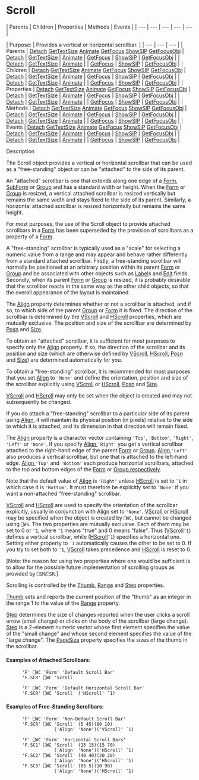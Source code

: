 




<h1 class="heading"><span class="name">Scroll</span></h1>
| Parents | Children | Properties | Methods | Events |
| --- | --- | --- | --- | ---  |

| Purpose: | Provides a vertical or horizontal scrollbar. |
| --- | --- | ---  |
| Parents | [Detach](../a-z/detach.md) [GetTextSize](../a-z/gettextsize.md) [Animate](../a-z/animate.md) [GetFocus](../a-z/getfocus.md) [ShowSIP](../a-z/showsip.md) [GetFocusObj](../a-z/getfocusobj.md) | [Detach](../a-z/detach.md) | [GetTextSize](../a-z/gettextsize.md) | [Animate](../a-z/animate.md) | [GetFocus](../a-z/getfocus.md) | [ShowSIP](../a-z/showsip.md) | [GetFocusObj](../a-z/getfocusobj.md) |
| [Detach](../a-z/detach.md) | [GetTextSize](../a-z/gettextsize.md) | [Animate](../a-z/animate.md) |
| [GetFocus](../a-z/getfocus.md) | [ShowSIP](../a-z/showsip.md) | [GetFocusObj](../a-z/getfocusobj.md) |
| Children | [Detach](../a-z/detach.md) [GetTextSize](../a-z/gettextsize.md) [Animate](../a-z/animate.md) [GetFocus](../a-z/getfocus.md) [ShowSIP](../a-z/showsip.md) [GetFocusObj](../a-z/getfocusobj.md) | [Detach](../a-z/detach.md) | [GetTextSize](../a-z/gettextsize.md) | [Animate](../a-z/animate.md) | [GetFocus](../a-z/getfocus.md) | [ShowSIP](../a-z/showsip.md) | [GetFocusObj](../a-z/getfocusobj.md) |
| [Detach](../a-z/detach.md) | [GetTextSize](../a-z/gettextsize.md) | [Animate](../a-z/animate.md) |
| [GetFocus](../a-z/getfocus.md) | [ShowSIP](../a-z/showsip.md) | [GetFocusObj](../a-z/getfocusobj.md) |
| Properties | [Detach](../a-z/detach.md) [GetTextSize](../a-z/gettextsize.md) [Animate](../a-z/animate.md) [GetFocus](../a-z/getfocus.md) [ShowSIP](../a-z/showsip.md) [GetFocusObj](../a-z/getfocusobj.md) | [Detach](../a-z/detach.md) | [GetTextSize](../a-z/gettextsize.md) | [Animate](../a-z/animate.md) | [GetFocus](../a-z/getfocus.md) | [ShowSIP](../a-z/showsip.md) | [GetFocusObj](../a-z/getfocusobj.md) |
| [Detach](../a-z/detach.md) | [GetTextSize](../a-z/gettextsize.md) | [Animate](../a-z/animate.md) |
| [GetFocus](../a-z/getfocus.md) | [ShowSIP](../a-z/showsip.md) | [GetFocusObj](../a-z/getfocusobj.md) |
| Methods | [Detach](../a-z/detach.md) [GetTextSize](../a-z/gettextsize.md) [Animate](../a-z/animate.md) [GetFocus](../a-z/getfocus.md) [ShowSIP](../a-z/showsip.md) [GetFocusObj](../a-z/getfocusobj.md) | [Detach](../a-z/detach.md) | [GetTextSize](../a-z/gettextsize.md) | [Animate](../a-z/animate.md) | [GetFocus](../a-z/getfocus.md) | [ShowSIP](../a-z/showsip.md) | [GetFocusObj](../a-z/getfocusobj.md) |
| [Detach](../a-z/detach.md) | [GetTextSize](../a-z/gettextsize.md) | [Animate](../a-z/animate.md) |
| [GetFocus](../a-z/getfocus.md) | [ShowSIP](../a-z/showsip.md) | [GetFocusObj](../a-z/getfocusobj.md) |
| Events | [Detach](../a-z/detach.md) [GetTextSize](../a-z/gettextsize.md) [Animate](../a-z/animate.md) [GetFocus](../a-z/getfocus.md) [ShowSIP](../a-z/showsip.md) [GetFocusObj](../a-z/getfocusobj.md) | [Detach](../a-z/detach.md) | [GetTextSize](../a-z/gettextsize.md) | [Animate](../a-z/animate.md) | [GetFocus](../a-z/getfocus.md) | [ShowSIP](../a-z/showsip.md) | [GetFocusObj](../a-z/getfocusobj.md) |
| [Detach](../a-z/detach.md) | [GetTextSize](../a-z/gettextsize.md) | [Animate](../a-z/animate.md) |
| [GetFocus](../a-z/getfocus.md) | [ShowSIP](../a-z/showsip.md) | [GetFocusObj](../a-z/getfocusobj.md) |


Description


The Scroll object provides a vertical or horizontal scrollbar that can be used as a "free-standing" object or can be "attached" to the side of its parent.



An "attached" scrollbar is one that extends along one edge of a [Form](../a-z/form.md), [SubForm](../a-z/subform.md) or [Group](../a-z/group.md) and has a standard width or height. When the [Form](../a-z/form.md) or [Group](../a-z/group.md) is resized, a vertical attached scrollbar is resized vertically but remains the same width and stays fixed to the side of its parent. Similarly, a horizontal attached scrollbar is resized horizontally but remains the same height.


For most purposes, the use of the Scroll object to provide attached scrollbars in a [Form](../a-z/form.md) has been superseded by the provision of scrollbars as a property of a [Form](../a-z/form.md).


A "free-standing" scrollbar is typically used as a "scale" for selecting a numeric value from a range and may appear and behave rather differently from a standard attached scrollbar. Firstly, a free-standing scrollbar will normally be positioned at an arbitrary position within its parent [Form](../a-z/form.md) or [Group](../a-z/group.md) and be associated with other objects such as [Label](../a-z/label.md)s and [Edit](../a-z/edit.md) fields. Secondly, when its parent [Form](../a-z/form.md) or [Group](../a-z/group.md) is resized, it is probably desirable that the scrollbar reacts in the same way as the other child objects, so that the overall appearance of the layout is maintained.


The [Align](../a-z/align.md) property determines whether or not a scrollbar is attached, and if so, to which side of the parent [Group](../a-z/group.md) or [Form](../a-z/form.md) it is fixed. The direction of the scrollbar is determined by the [VScroll](../a-z/vscroll.md) and [HScroll](../a-z/hscroll.md) properties, which are mutually exclusive. The position and size of the scrollbar are determined by [Posn](../a-z/posn.md) and [Size](../a-z/size.md).


To obtain an "attached" scrollbar, it is sufficient for most purposes to specify only the [Align](../a-z/align.md) property. If so, the direction of the scrollbar and its position and size (which are otherwise defined by [VScroll](../a-z/vscroll.md), [HScroll](../a-z/hscroll.md), [Posn](../a-z/posn.md) and [Size](../a-z/size.md)) are determined automatically for you.


To obtain a "free-standing" scrollbar, it is recommended for most purposes that you set [Align](../a-z/align.md) to `'None'` and define the orientation, position and size of the scrollbar explicitly using [VScroll](../a-z/vscroll.md) or [HScroll](../a-z/hscroll.md), [Posn](../a-z/posn.md) and [Size](../a-z/size.md).


[VScroll](../a-z/vscroll.md) and [HScroll](../a-z/hscroll.md) may only be set when the object is created and may not subsequently be changed.


If you do attach a "free-standing" scrollbar to a particular side of its parent using [Align](../a-z/align.md), it will maintain its physical position (in pixels) relative to the side to which it is attached, and its dimension in that direction will remain fixed.


The [Align](../a-z/align.md) property is a character vector containing `'Top'`, `'Bottom'`, `'Right'`, `'Left'` or `'None'`. If you specify [Align ](../a-z/align.md)`'Right'` you get a vertical scrollbar attached to the right-hand edge of the parent [Form](../a-z/form.md) or [Group](../a-z/group.md). [Align ](../a-z/align.md)`'Left'` also produces a vertical scrollbar, but one that is attached to the left-hand edge. [Align ](../a-z/align.md)`'Top'` and `'Bottom'` each produce horizontal scrollbars, attached  to the top and bottom edges of the [Form](../a-z/form.md) or [Group respectively](../a-z/group.md).


Note that the default value of [Align](../a-z/align.md) is `'Right'` unless [HScroll](../a-z/hscroll.md) is set to `¯1` in which case it is `'Bottom'`. It must therefore be explicitly set to `'None'` if you want a non-attached "free-standing" scrollbar.


[VScroll](../a-z/vscroll.md) and [HScroll](../a-z/hscroll.md) are used to specify the orientation of the scrollbar explicitly, usually in conjunction with [Align](../a-z/align.md) set to `'None'`. [VScroll](../a-z/vscroll.md) or [HScroll](../a-z/hscroll.md) may be specified when the object is created by `⎕WC`, but cannot be changed using `⎕WS`. The two properties are mutually exclusive. Each of them may be set to 0 or `¯1`, where `¯1` means "true" and 0 means "false". Thus ([VScroll](../a-z/vscroll.md)`¯1`) defines a vertical scrollbar, while ([HScroll](../a-z/hscroll.md)`¯1`) specifies a horizontal one. Setting either property to `¯1` automatically causes the other to be set to 0. If you try to set both to `¯1`, [VScroll](../a-z/vscroll.md) takes precedence and [HScroll](../a-z/hscroll.md) is reset to 0.


[Note: the reason for using two properties where one would be sufficient is to allow for the possible future implementation of scrolling groups as provided by `⎕SM`/`⎕SR`.]


Scrolling is controlled by the [Thumb](../a-z/thumb.md), [Range](../a-z/range.md) and [Step](../a-z/step.md) properties.


[Thumb](../a-z/thumb.md) sets and reports the current position of the "thumb" as an integer in the range 1 to the value of the [Range](../a-z/range.md) property.


[Step](../a-z/step.md) determines the size of changes reported when the user clicks a scroll arrow (small change) or clicks on the body of the scrollbar (large change). [Step](../a-z/step.md) is a 2-element numeric vector whose first element specifies the value of the "small change" and whose second element specifies the value of the "large change". The [PageSize](../a-z/pagesize.md) property specifies the sizes of the thumb in the scrollbar.

#### Examples of Attached Scrollbars:
```apl
      'F' ⎕WC 'Form' 'Default Scroll Bar'
      'F.SCR' ⎕WC 'Scroll'

      'F' ⎕WC 'Form' 'Default Horizontal Scroll Bar'
      'F.SCR' ⎕WC 'Scroll' ('HScroll' ¯1)
```

#### Examples of Free-Standing Scrollbars:
```apl
      'F' ⎕WC 'Form' 'Non-Default Scroll Bar'
      'F.SCR' ⎕WC 'Scroll' (5 45)(90 10)
                  ('Align' 'None')('VScroll' ¯1)

      'F' ⎕WC 'Form' 'Horizontal Scroll Bars'
      'F.SC1' ⎕WC 'Scroll' (15 15)(15 70)
                  ('Align' 'None')('HScroll' ¯1)
      'F.SC2' ⎕WC 'Scroll' (40 40)(20 20)
                  ('Align' 'None')('HScroll' ¯1)
      'F.SC3' ⎕WC 'Scroll' (85 5)(10 90)
                  ('Align' 'None')('HScroll' ¯1)
```


